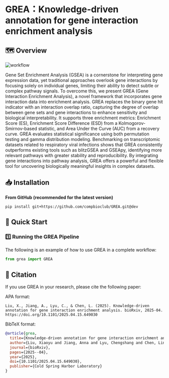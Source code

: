 # GREA：Knowledge-driven annotation for gene interaction enrichment analysis

## 🗺️ Overview

![workflow](./docs/figure/workflow.png)

Gene Set Enrichment Analysis (GSEA) is a cornerstone for interpreting gene expression data, yet traditional approaches overlook gene interactions by focusing solely on individual genes, limiting their ability to detect subtle or complex pathway signals. To overcome this, we present GREA (Gene Interaction Enrichment Analysis), a novel framework that incorporates gene interaction data into enrichment analysis. GREA replaces the binary gene hit indicator with an interaction overlap ratio, capturing the degree of overlap between gene sets and gene interactions to enhance sensitivity and biological interpretability. It supports three enrichment metrics: Enrichment Score (ES), Enrichment Score Difference (ESD) from a Kolmogorov-Smirnov-based statistic, and Area Under the Curve (AUC) from a recovery curve. GREA evaluates statistical significance using both permutation testing and gamma distribution modeling. Benchmarking on transcriptomic datasets related to respiratory viral infections shows that GREA consistently outperforms existing tools such as blitzGSEA and GSEApy, identifying more relevant pathways with greater stability and reproducibility. By integrating gene interactions into pathway analysis, GREA offers a powerful and flexible tool for uncovering biologically meaningful insights in complex datasets.

## 📥 Installation

**From GitHub (recommended for the latest version)**

```
pip install git+https://github.com/compbioclub/GREA.git@dev
```

## 🚀 Quick Start

### 1️⃣ Running the GREA Pipeline

The following is an example of how to use GREA in a complete workflow:

```python
from grea import GREA
```

## 📑 Citation

If you use GREA in your research, please cite the following paper:

APA format:

```
Liu, X., Jiang, A., Lyu, C., & Chen, L. (2025). Knowledge-driven annotation for gene interaction enrichment analysis. bioRxiv, 2025-04. https://doi.org/10.1101/2025.04.15.649030
```

BibTeX format:

```bibtex
@article{grea,
  title={Knowledge-driven annotation for gene interaction enrichment analysis},
  author={Liu, Xiaoyu and Jiang, Anna and Lyu, Chengshang and Chen, Lingxi},
  journal={bioRxiv},
  pages={2025--04},
  year={2025},
  doi={10.1101/2025.04.15.649030},
  publisher={Cold Spring Harbor Laboratory}
}
```
